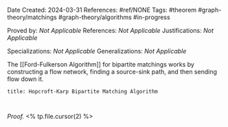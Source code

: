 Date Created: 2024-03-31
References: #ref/NONE
Tags: #theorem #graph-theory/matchings #graph-theory/algorithms  #in-progress

Proved by: <i>Not Applicable</i>
References: <i>Not Applicable</i>
Justifications: <i>Not Applicable</i>

Specializations: <i>Not Applicable</i>
Generalizations: <i>Not Applicable</i>

The [[Ford-Fulkerson Algorithm]] for bipartite matchings works by constructing a flow network, finding a source-sink path, and then sending flow down it.

```ad-theorem
title: Hopcroft-Karp Bipartite Matching Algorithm



```

<i>Proof.</i> <% tp.file.cursor(2) %>